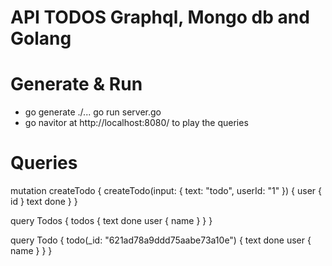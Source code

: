 # API TODOS Graphql, Mongo db and Golang
 
 # Generate & Run
- go generate ./...
  go run server.go
- go navitor at http://localhost:8080/ to play the queries
# Queries

mutation createTodo {
  createTodo(input: { text: "todo", userId: "1" }) {
    user {
      id
    }
    text
    done
  }
}

query Todos {
  todos {
    text
    done
    user {
      name
    }
  }
}


query Todo {
  todo(_id: "621ad78a9ddd75aabe73a10e") {
    text
    done
    user {
      name
    }
  }
}
